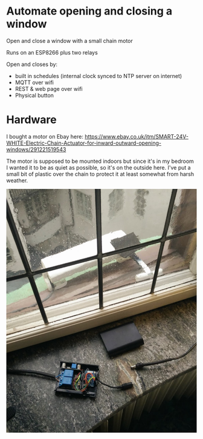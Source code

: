 # Automate opening and closing a window
Open and close a window with a small chain motor
  
  
Runs on an ESP8266 plus two relays


Open and closes by: 

- built in schedules (internal clock synced to NTP server on internet)
- MQTT over wifi
- REST & web page over wifi
- Physical button
 
# Hardware

I bought a motor on Ebay here: https://www.ebay.co.uk/itm/SMART-24V-WHITE-Electric-Chain-Actuator-for-inward-outward-opening-windows/291221519543

The motor is supposed to be mounted indoors but since it's in my bedroom I wanted it to be as quiet as possible, so it's on the outside here. I've put a small bit of plastic over the chain to protect it at least somewhat from harsh weather.

![Display](esp8266.jpg)
